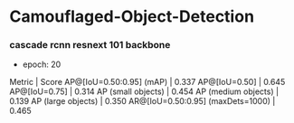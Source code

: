 # Camouflaged-Object-Detection

### cascade rcnn resnext 101 backbone
- epoch: 20

Metric | Score
AP@[IoU=0.50:0.95] (mAP) | 0.337
AP@[IoU=0.50] | 0.645
AP@[IoU=0.75] | 0.314
AP (small objects) | 0.454
AP (medium objects) | 0.139
AP (large objects) | 0.350
AR@[IoU=0.50:0.95] (maxDets=1000) | 0.465
